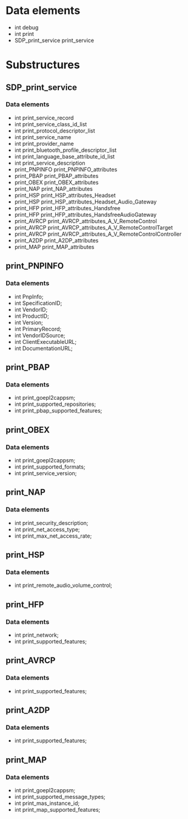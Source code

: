 # Data elements
* int debug
* int print
* SDP_print_service print_service

# Substructures
## SDP_print_service
### Data elements
* int print_service_record
* int print_service_class_id_list
* int print_protocol_descriptor_list
* int print_service_name
* int print_provider_name
* int print_bluetooth_profile_descriptor_list
* int print_language_base_attribute_id_list
* int print_service_description
* print_PNPINFO print_PNPINFO_attributes
* print_PBAP print_PBAP_attributes
* print_OBEX print_OBEX_attributes
* print_NAP print_NAP_attributes
* print_HSP print_HSP_attributes_Headset
* print_HSP print_HSP_attributes_Headset_Audio_Gateway
* print_HFP print_HFP_attributes_Handsfree
* print_HFP print_HFP_attributes_HandsfreeAudioGateway
* print_AVRCP print_AVRCP_attributes_A_V_RemoteControl
* print_AVRCP print_AVRCP_attributes_A_V_RemoteControlTarget
* print_AVRCP print_AVRCP_attributes_A_V_RemoteControlController
* print_A2DP print_A2DP_attributes
* print_MAP print_MAP_attributes

## print_PNPINFO
### Data elements
* int PnpInfo;
* int SpecificationID;
* int VendorID;
* int ProductID;
* int Version;
* int PrimaryRecord;
* int VendorIDSource;
* int ClientExecutableURL;
* int DocumentationURL;

## print_PBAP
### Data elements
* int print_goepl2cappsm;
* int print_supported_repositories;
* int print_pbap_supported_features;

## print_OBEX
### Data elements
* int print_goepl2cappsm;
* int print_supported_formats;
* int print_service_version;

## print_NAP
### Data elements
* int print_security_description;
* int print_net_access_type;
* int print_max_net_access_rate;

## print_HSP
### Data elements
* int print_remote_audio_volume_control;

## print_HFP
### Data elements
* int print_network;
* int print_supported_features;

## print_AVRCP
### Data elements
* int print_supported_features;

## print_A2DP
### Data elements
* int print_supported_features;

## print_MAP
### Data elements
* int print_goepl2cappsm;
* int print_supported_message_types;
* int print_mas_instance_id;
* int print_map_supported_features;